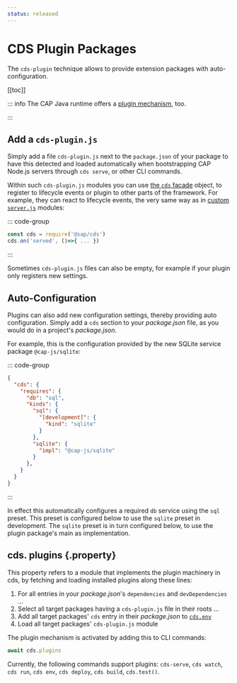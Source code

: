 ```yaml
---
status: released
---
```


# CDS Plugin Packages



The `cds-plugin` technique allows to provide extension packages with auto-configuration.

[[toc]]

::: info The CAP Java runtime offers a [plugin mechanism](../java/plugins), too.

:::


## Add a `cds-plugin.js`

Simply add a file `cds-plugin.js` next to the `package.json` of your package to have this detected and loaded automatically when bootstrapping CAP Node.js servers through `cds serve`, or other CLI commands.

Within such `cds-plugin.js` modules you can use [the `cds` facade](cds-facade) object, to register to lifecycle events or plugin to other parts of the framework. For example, they can react to lifecycle events, the very same way as in [custom `server.js`](cds-server#custom-server-js) modules:

::: code-group

```js [cds-plugin.js]
const cds = require('@sap/cds')
cds.on('served', ()=>{ ... })
```

:::

Sometimes `cds-plugin.js` files can also be empty, for example if your plugin only registers new settings.



## Auto-Configuration

Plugins can also add new configuration settings, thereby providing auto configuration. Simply add a `cds` section to your *package.json* file, as you would do in a project's *package.json*.

For example, this is the configuration provided by the new SQLite service package `@cap-js/sqlite`:

::: code-group

```json [package.json]
{
  "cds": {
    "requires": {
      "db": "sql",
      "kinds": {
        "sql": {
          "[development]": {
            "kind": "sqlite"
          }
        },
        "sqlite": {
          "impl": "@cap-js/sqlite"
        }
      },
    }
  }
}
```

:::

In effect this automatically configures a required `db` service using the `sql` preset. This preset is configured below to use the `sqlite` preset in development. The `sqlite` preset is in turn configured below, to use the plugin package's main as implementation.



## cds. plugins {.property}

This property refers to a module that implements the plugin machinery in cds, by fetching and loading installed plugins along these lines:

1. For all entries in your *package.json*'s `dependencies` and `devDependencies` ...
2. Select all target packages having a `cds-plugin.js` file in their roots ...
3. Add all target packages' `cds` entry in their *package.json* to [`cds.env`](cds-env)
4. Load all target packages' `cds-plugin.js` module

The plugin mechanism is activated by adding this to CLI commands:

```js
await cds.plugins
```

Currently, the following commands support plugins: `cds-serve`, `cds watch`, `cds run`, `cds env`, `cds deploy`, `cds build`, `cds.test()`.

<div id="cds-plugins-belowProperty" />
